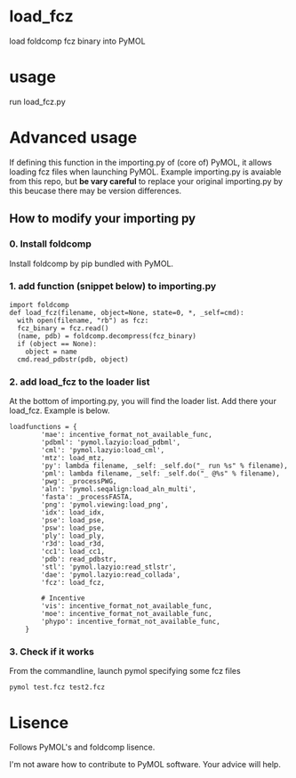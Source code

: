 # load_fcz
load foldcomp fcz binary into PyMOL

# usage
run load_fcz.py

# Advanced usage
If defining this function in the importing.py of (core of) PyMOL, it allows loading fcz files when launching PyMOL.
Example importing.py is avaiable from this repo, but **be vary careful** to replace your original importing.py by this beucase there may be version differences.

## How to modify your importing py

### 0. Install foldcomp

Install foldcomp by pip bundled with PyMOL. 

### 1. add function (snippet below) to importing.py
```
import foldcomp
def load_fcz(filename, object=None, state=0, *, _self=cmd):
  with open(filename, "rb") as fcz:
  fcz_binary = fcz.read()
  (name, pdb) = foldcomp.decompress(fcz_binary)
  if (object == None):
    object = name
  cmd.read_pdbstr(pdb, object)
```  
### 2. add load_fcz to the loader list

At the bottom of importing.py, you will find the loader list. Add there your load_fcz.
Example is below.

```
loadfunctions = {
        'mae': incentive_format_not_available_func,
        'pdbml': 'pymol.lazyio:load_pdbml',
        'cml': 'pymol.lazyio:load_cml',
        'mtz': load_mtz,
        'py': lambda filename, _self: _self.do("_ run %s" % filename),
        'pml': lambda filename, _self: _self.do("_ @%s" % filename),
        'pwg': _processPWG,
        'aln': 'pymol.seqalign:load_aln_multi',
        'fasta': _processFASTA,
        'png': 'pymol.viewing:load_png',
        'idx': load_idx,
        'pse': load_pse,
        'psw': load_pse,
        'ply': load_ply,
        'r3d': load_r3d,
        'cc1': load_cc1,
        'pdb': read_pdbstr,
        'stl': 'pymol.lazyio:read_stlstr',
        'dae': 'pymol.lazyio:read_collada',
        'fcz': load_fcz,

        # Incentive
        'vis': incentive_format_not_available_func,
        'moe': incentive_format_not_available_func,
        'phypo': incentive_format_not_available_func,
    }
```
### 3. Check if it works

From the commandline, launch pymol specifying some fcz files

```
pymol test.fcz test2.fcz 
```

# Lisence

Follows PyMOL's and foldcomp lisence. 

I'm not aware how to contribute to PyMOL software. Your advice will help. 
